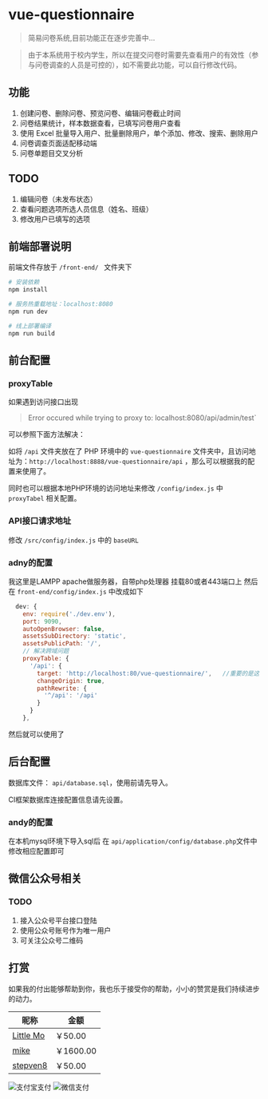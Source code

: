 # vue-questionnaire

> 简易问卷系统,目前功能正在逐步完善中...

> 由于本系统用于校内学生，所以在提交问卷时需要先查看用户的有效性（参与问卷调查的人员是可控的），如不需要此功能，可以自行修改代码。

## 功能
1. 创建问卷、删除问卷、预览问卷、编辑问卷截止时间
2. 问卷结果统计，样本数据查看，已填写问卷用户查看
3. 使用 Excel 批量导入用户、批量删除用户，单个添加、修改、搜索、删除用户
4. 问卷调查页面适配移动端
5. 问卷单题目交叉分析

## TODO
1. 编辑问卷（未发布状态）
2. 查看问题选项所选人员信息（姓名、班级）
3. 修改用户已填写的选项

## 前端部署说明

前端文件存放于 `/front-end/ ` 文件夹下

``` bash
# 安装依赖
npm install

# 服务热重载地址：localhost:8080
npm run dev

# 线上部署编译
npm run build

```

## 前台配置
### proxyTable

如果遇到访问接口出现

> Error occured while trying to proxy to: localhost:8080/api/admin/test`

可以参照下面方法解决：

如将 `/api` 文件夹放在了 PHP 环境中的 `vue-questionnaire` 文件夹中，且访问地址为：`http://localhost:8888/vue-questionnaire/api` ，那么可以根据我的配置来使用了。

同时也可以根据本地PHP环境的访问地址来修改 `/config/index.js` 中 `proxyTabel` 相关配置。


### API接口请求地址

修改 `/src/config/index.js` 中的 `baseURL`

### adny的配置
我这里是LAMPP apache做服务器，自带php处理器 挂载80或者443端口上
然后在 `front-end/config/index.js` 中改成如下
```js
  dev: {
    env: require('./dev.env'),
    port: 9090,
    autoOpenBrowser: false,
    assetsSubDirectory: 'static',
    assetsPublicPath: '/',
    // 解决跨域问题
    proxyTable: {
      '/api': {
        target: 'http://localhost:80/vue-questionnaire/',   //重要的是这个地方，这里是由php处理器处理的api，lampp上apache的端口是80，所以这里调成80，其他请按照相关配置自行修改
        changeOrigin: true,
        pathRewrite: {
          '^/api': '/api'
        }
      }
    },
```
然后就可以使用了

## 后台配置
数据库文件： `api/database.sql`，使用前请先导入。

CI框架数据库连接配置信息请先设置。

### andy的配置
在本机mysql环境下导入sql后
在 `api/application/config/database.php`文件中修改相应配置即可


## 微信公众号相关
### TODO
1. 接入公众号平台接口登陆
2. 使用公众号账号作为唯一用户
3. 可关注公众号二维码

## 打赏
如果我的付出能够帮助到你，我也乐于接受你的帮助，小小的赞赏是我们持续进步的动力。


昵称 | 金额
---|---
[Little Mo](https://github.com/one-mo) | ￥50.00
[mike](https://github.com/zhezhe168) | ￥1600.00
[stepven8](https://github.com/stepven8) | ￥50.00

![支付宝支付](https://blog.52admin.net/wp-content/uploads/2017/09/alipay.png)
![微信支付](https://blog.52admin.net/wp-content/uploads/2017/09/wechat.png)
